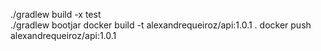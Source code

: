 ./gradlew build -x test   
./gradlew bootjar
docker build -t alexandrequeiroz/api:1.0.1 .
docker push alexandrequeiroz/api:1.0.1 